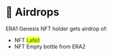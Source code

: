 # 🦇 Airdrops

ERA1 Genesis NFT holder gets airdrop of:

* NFT <mark style="color:green;">LaNd</mark>
* NFT Empty bottle from ERA2
